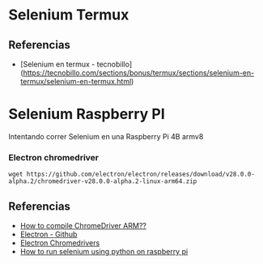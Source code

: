# Selenium Termux

## Referencias

- [Selenium en termux - tecnobillo] (https://tecnobillo.com/sections/bonus/termux/sections/selenium-en-termux/selenium-en-termux.html) 

# Selenium Raspberry PI
Intentando correr Selenium en una Raspberry Pi 4B armv8

### Electron chromedriver

```
wget https://github.com/electron/electron/releases/download/v28.0.0-alpha.2/chromedriver-v28.0.0-alpha.2-linux-arm64.zip
```

## Referencias

- [How to compile ChromeDriver ARM??](https://stackoverflow.com/questions/38732822/compile-chromedriver-on-arm)
- [Electron - Github](https://github.com/electron/electron)
- [Electron Chromedrivers](https://github.com/electron/electron/releases)
- [How to run selenium using python on raspberry pi](https://patrikmojzis.medium.com/how-to-run-selenium-using-python-on-raspberry-pi-d3fe058f011)

